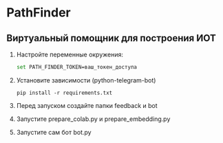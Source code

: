 # PathFinder

## Виртуальный помощник для построения ИОТ

1. Настройте переменные окружения:

    ```bash
    set PATH_FINDER_TOKEN=ваш_токен_доступа
    ```

2. Установите зависимости (python-telegram-bot)

    ```
    pip install -r requirements.txt
    ```

3. Перед запуском создайте папки feedback и bot

4. Запустите prepare_colab.py и prepare_embedding.py

5. Запустите сам бот bot.py
